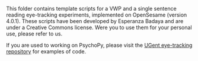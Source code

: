 This folder contains template scripts for a VWP and a single sentence reading eye-tracking experiments, implemented on OpenSesame (version 4.0.1). These scripts have been developed by Esperanza Badaya and are under a Creative Commons license. Were you to use them for your personal use, please refer to us.

If you are used to working on PsychoPy, please visit the [UGent eye-tracking repository](https://github.com/erbadaya/ugent-eyetracking) for examples of code.